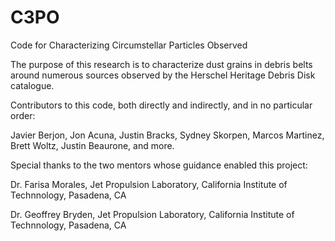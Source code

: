 # C3PO
Code for Characterizing Circumstellar Particles Observed

The purpose of this research is to characterize dust grains in debris belts
around numerous sources observed by the Herschel Heritage Debris Disk catalogue.

Contributors to this code, both directly and indirectly, and in no particular
order:

Javier Berjon, Jon Acuna, Justin Bracks, Sydney Skorpen, Marcos Martinez,
Brett Woltz, Justin Beaurone, and more.

Special thanks to the two mentors whose guidance enabled this project:

Dr. Farisa Morales, Jet Propulsion Laboratory, California Institute of
Technnology, Pasadena, CA

Dr. Geoffrey Bryden, Jet Propulsion Laboratory, California Institute of
Technnology, Pasadena, CA

